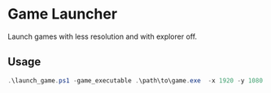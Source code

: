 # Game Launcher

Launch games with less resolution and with explorer off.

## Usage

```powershell
.\launch_game.ps1 -game_executable .\path\to\game.exe  -x 1920 -y 1080
```
